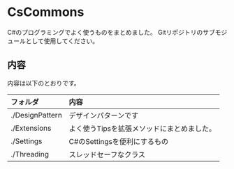 CsCommons
=========
C#のプログラミングでよく使うものをまとめました。
Gitリポジトリのサブモジュールとして使用してください。

内容
----
内容は以下のとおりです。

フォルダ        | 内容
:--             | :--
./DesignPattern | デザインパターンです
./Extensions    | よく使うTipsを拡張メソッドにまとめました。
./Settings      | C#のSettingsを便利にするもの
./Threading     | スレッドセーフなクラス
